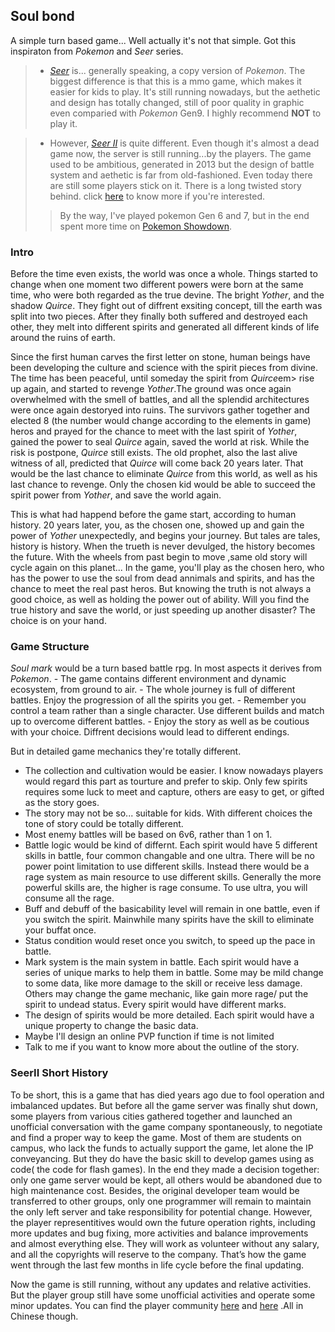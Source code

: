  <h2>Soul bond</h2>	

A simple turn based game... Well actually it's not that simple. Got this inspiraton from <em>Pokemon</em> and<em> Seer </em>series.

> - <em> [Seer](https://seerm.61.com/) </em>is... generally speaking, a copy version of <em>Pokemon</em>. The biggest difference is that this is a mmo game, which makes it easier for kids to play. It's still running nowadays, but the aethetic and design has totally changed, still of poor quality in graphic even comparied with <em>Pokemon</em> Gen9. I highly recommend <strong>NOT</strong> to play it.

> - However, <em>[Seer II](http://seer2.cn/seer2/)</em> is quite different. Even though it's almost a dead game now, the server is still running...by the players. The game used to be ambitious, generated in 2013 but the design of battle system and aethetic is far from old-fashioned. Even today there are still some players stick on it. There is a long twisted story behind. click [here](#S2History) to know more if you're interested.
>> By the way, I've played pokemon Gen 6 and 7, but in the end spent more time on [Pokemon Showdown](https://pokemonshowdown.com/). 

<h3>Intro</h3>

<p>Before the time even exists, the world was once a whole. Things started to change when one moment two different powers were born at the same time, who were both regarded as the true devine. The bright <em>Yother</em>, and the shadow <em>Quirce</em>. They fight out of diffrent exsiting concept, till the earth was split into two pieces. After they finally both suffered and destroyed each other, they melt into different spirits and generated all different kinds of life around the ruins of earth. </p>
<p>Since the first human carves the first letter on stone, human beings have been developing the culture and science with the spirit pieces from divine. The time has been peaceful, until someday the spirit from <em>Quirce</em>em> rise up again, and started to revenge <em>Yother</em>.The ground was once again overwhelmed with the smell of battles, and all the splendid architectures were once again destoryed into ruins. The survivors gather together and elected 8 (the number would change according to the elements in game) heros and prayed for the chance to meet with the last spirit of <em>Yother</em>, gained the power to seal <em>Quirce</em> again, saved the world at risk. While the risk is postpone, <em>Quirce</em> still exists. The old prophet, also the last alive witness of all, predicted that <em>Quirce</em> will come back 20 years later. That would be the last chance to eliminate <em>Quirce</em> from this world, as well as his last chance to revenge. Only the chosen kid would be able to succeed the spirit power from <em>Yother</em>, and save the world again.</p>
This is what had happend before the game start, according to human history. 20 years later, you, as the chosen one, showed up and gain the power of <em>Yother</em> unexpectedly, and begins your journey. But tales are tales, history is history. When the trueth is never devulged, the history becomes the future. With the wheels from past begin to move ,same old story will cycle again on this planet...
In the game, you'll play as the chosen hero, who has the power to use the soul from dead annimals and spirits, and has the chance to meet the real past heros. But knowing the truth is not always a good choice, as well as holding the power out of ability. Will you find the true history and save the world, or just speeding up another disaster? The choice is on your hand.</p>

<h3>Game Structure</h3>
<em>Soul mark</em> would be a turn based battle rpg. In most aspects it derives from <em>Pokemon</em>. 
 - The game contains different environment and dynamic ecosystem, from ground to air.
 - The whole journey is full of different battles. Enjoy the progression of all the spirits you get.
 - Remember you control a team rather than a single character. Use different builds and match up to overcome different battles.
 - Enjoy the story as well as be coutious with your choice. Diffrent decisions would lead to different endings.

But in detailed game mechanics they're totally different. 
 - The collection and cultivation would be easier. I know nowadays players would regard this part as tourture and prefer to skip. Only few spirits requires some luck to meet and capture, others are easy to get, or gifted as the story goes.
 - The story may not be so... suitable for kids. With different choices the tone of story could be totally different.
 - Most enemy battles will be based on 6v6, rather than 1 on 1.
 - Battle logic would be kind of differnt. Each spirit would have 5 different skills in battle, four common changable and one ultra. There will be no power point limitation to use different skills. Instead there would be a rage system as main resource to use different skills. Generally the more powerful skills are, the higher is rage consume. To use ultra, you will consume all the rage.
 - Buff and debuff of the basicability level will remain in one battle, even if you switch the spirit. Mainwhile many spirits have the skill to eliminate your buffat once.
 - Status condition would reset once you switch, to speed up the pace in battle.
 - Mark system is the main system in battle. Each spirit would have a series of unique marks to help them in battle. Some may be mild change to some data, like more damage to the skill or receive less damage. Others may change the game mechanic, like gain more rage/ put the spirit to undead status. Every spirit would have different marks.
 - The design of spirits would be more detailed. Each spirit would have a unique property to change the basic data.
 - Maybe I'll design an online PVP function if time is not limited
 - Talk to me if you want to know more about the outline of the story.

<h3>SeerII Short History</h3>
<span id="S2History"></span>
To be short, this is a game that has died years ago due to fool operation and imbalanced updates. But before all the game server was finally shut down, some players from various cities gathered together and launched an unofficial conversation with the game company spontaneously, to negotiate and find a proper way to keep the game. Most of them are students on campus, who lack the funds to actually support the game, let alone the IP conveyancing. But they do have the basic skill to develop games using as code( the code for flash games). In the end they made a decision together: only one game server would be kept, all others would be abandoned due to high maintenance cost. Besides, the original developer team would be transferred to other groups, only one programmer will remain to maintain the only left server and take responsibility for potential change. However, the player representitives would own the future operation rights, including more updates and bug fixing, more activities and balance improvements and almost everything else. They will work as volunteer without any salary, and all the copyrights will reserve to the company. That’s how the game went through the last few months in life cycle before the final updating.

Now the game is still running, without any updates and relative activities. But the player group still have some unofficial activities and operate some minor updates. You can find the player community [here](https://space.bilibili.com/523988674?spm_id_from=333.337.0.0) and [here](https://c.tieba.baidu.com/f/good?kw=%E7%BA%A6%E7%91%9F%E4%BC%A0%E8%AF%B4&ie=utf-8&cid=0&pn=450) .All in Chinese though.
